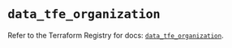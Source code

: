 # `data_tfe_organization`

Refer to the Terraform Registry for docs: [`data_tfe_organization`](https://registry.terraform.io/providers/hashicorp/tfe/0.67.0/docs/data-sources/organization).
